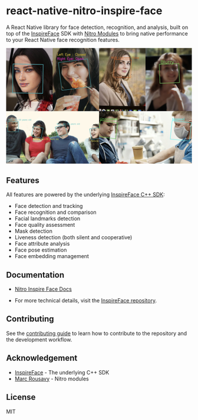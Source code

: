 # react-native-nitro-inspire-face

A React Native library for face detection, recognition, and analysis, built on top of the [InspireFace](https://github.com/HyperInspire/InspireFace) SDK with [Nitro Modules](https://github.com/mrousavy/nitro) to bring native performance to your React Native face recognition features.

![Docs Version Dropdown](./docs/static/img/banner.jpg)

## Features

All features are powered by the underlying [InspireFace C++ SDK](https://github.com/HyperInspire/InspireFace):

- Face detection and tracking
- Face recognition and comparison
- Facial landmarks detection
- Face quality assessment
- Mask detection
- Liveness detection (both silent and cooperative)
- Face attribute analysis
- Face pose estimation
- Face embedding management

## Documentation

- [Nitro Inspire Face Docs](https://ronickg.github.io/react-native-nitro-inspire-face/)

- For more technical details, visit the [InspireFace repository](https://github.com/HyperInspire/InspireFace).

## Contributing

See the [contributing guide](CONTRIBUTING.md) to learn how to contribute to the repository and the development workflow.

## Acknowledgement

- [InspireFace](https://github.com/HyperInspire/InspireFace) - The underlying C++ SDK
- [Marc Rousavy](https://github.com/mrousavy) - Nitro modules

## License

MIT
